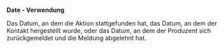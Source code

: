 **Date - Verwendung**

Das Datum, an dem die Aktion stattgefunden hat, das Datum, an dem der Kontakt hergestellt wurde, oder das Datum, an dem der Produzent sich zurückgemeldet und die Meldung abgelehnt hat.
